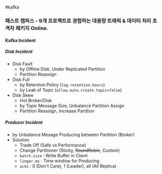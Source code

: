 #kafka
### 패스트 캠퍼스 - 9개 프로젝트로 경험하는 대용량 트래픽 & 데이터 처리 초격차 패키지 Online.
#### Kafka Incident
##### Disk Incident
* Disk Fault
	* by Offline Disk, Under Replicated Partition
	* Partition Reassign
* Disk Full
	* by Retention Policy (`log.retention.hours`)
	* by Leak of Topic (`allow.auto.create.topic=false`)
* Disk Skew
	* Hot Broker/Disk
	* by Topic Message Size, Unbalance Partition Assign
	* Partition Reassign, Increase Partition

##### Producer Incident
* by Unbalance Mesage Producing between Partition (Broker)
* Solution
	* Trade Off (Safe vs Performance)
	* Change Partitioner (Sticky, ~~RoundRobin~~, Custom)
	* `batch.size` : Write Buffer in Client
	* `linger.ms` : Time window for Producing
	* `acks` : 0 (Don't Care), 1 (Leader), all (All Replica)